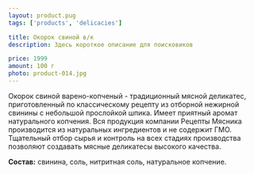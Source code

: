 ```yaml
---
layout: product.pug
tags: ['products', 'delicacies']

title: Окорок свиной в/к
description: Здесь короткое описание для поисковиков

price: 1999
amount: 100 г
photo: product-014.jpg
---
```


Окорок свиной варено-копченый - традиционный мясной деликатес, приготовленный по классическому рецепту из отборной нежирной свинины с небольшой прослойкой шпика. Имеет приятный аромат натурального копчения. Вся продукция компании Рецепты Мясника производится из натуральных ингредиентов и не содержит ГМО. Тщательный отбор сырья и контроль на всех стадиях производства позволяют создавать мясные деликатесы высокого качества.

**Состав:** свинина, соль, нитритная соль, натуральное копчение.
